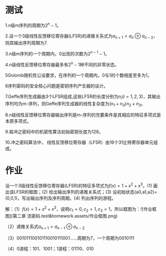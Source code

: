 # 测试
1.n级m序列的周期为$2^n-1$。

2.设一个3级线性反馈移位寄存器(LFSR)的递推关系式为$a_{n+1}=a_n\oplus a_{n-2}$，则其输出序列周期为7.

3.n级m序列的一个周期内，0出现的次数为$2^{n-1}-1$。

4.n级线性反馈移位寄存器最多有$2^n-1$种不同的非零状态。

5Golomb随机性公设要求，在序列的一个周期内，0与1的个数相差至多为1。

6序列密码的安全核心问题是密钥序列产生器的设计。

7.Geffe序列生成器由3个LFSR组成,这些LFSR的长度分别为$n_i(i=1,2,3)$，其输出序列均为m-序列，则Geffe序列生成器的线性复杂度为$(n_1+n_3)n_2+n_3$。

8.n级线性反馈移位寄存器输出序列是m-序列的充要条件是其相应的特征多项式是本原多项式。

9.祖冲之密码中的机密性算法初始密钥长度为128。

10.冲之密码算法中， 线性反馈移位寄存器（LFSR）由16个31比特寄存器单元组成。
# 作业
设一个3级线性反馈移位寄存器(LFSR)的特征多项式为$f(x)=1+x^2+x^3$。(1) 画出该LFSR的框图；(2) 给出输出序列的递推关系式；(3) 设初始状态(a0,a1,a2)=(0,0,1)，写出输出序列及序列周期。(4) 列出序列的游程。

解：（1）$f(x)=1+x^2+x^3$，说明$c_1=0,c_2=1,c_3=1$，所以框图为：![作业框图](第二章 流密码.test&homework.assets/作业框图.png)

（2）递推关系式$a_{n+1}=a_{n-1}\oplus a_{n-2}$

（3）001011100101110010111001……周期为7，一个周期为0010111

（4）0游程：101、1001；1游程：01110、010

